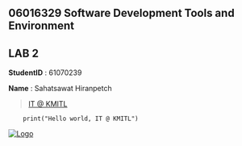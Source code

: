 ## 06016329 Software Development Tools and Environment

## LAB 2

**StudentID** : 61070239

**Name** : Sahatsawat Hiranpetch

> [IT @ KMITL][website]

```
    print("Hello world, IT @ KMITL")
```

[![Logo][picture]][website]


[website]: https://www.it.kmitl.ac.th
[picture]: https://www.it.kmitl.ac.th/wp-content/themes/itkmitl2017wp/img/nav-thai.svg